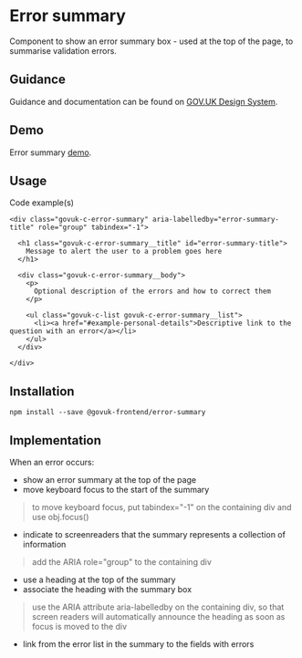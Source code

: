 # Error summary

Component to show an error summary box - used at the top of the page, to summarise validation errors.

## Guidance

Guidance and documentation can be found on [GOV.UK Design System](linkgoeshere).

## Demo

Error summary [demo](error-summary.html).

## Usage

Code example(s)

```
<div class="govuk-c-error-summary" aria-labelledby="error-summary-title" role="group" tabindex="-1">

  <h1 class="govuk-c-error-summary__title" id="error-summary-title">
    Message to alert the user to a problem goes here
  </h1>

  <div class="govuk-c-error-summary__body">
    <p>
      Optional description of the errors and how to correct them
    </p>

    <ul class="govuk-c-list govuk-c-error-summary__list">
      <li><a href="#example-personal-details">Descriptive link to the question with an error</a></li>
    </ul>
  </div>

</div>

```



## Installation

```
npm install --save @govuk-frontend/error-summary
```


## Implementation

When an error occurs:

* show an error summary at the top of the page
* move keyboard focus to the start of the summary

> to move keyboard focus, put tabindex="-1" on the containing div and use obj.focus()

* indicate to screenreaders that the summary represents a collection of information

> add the ARIA role="group" to the containing div

* use a heading at the top of the summary
* associate the heading with the summary box

> use the ARIA attribute aria-labelledby on the containing div, so that screen readers will automatically announce the
> heading as soon as focus is moved to the div

* link from the error list in the summary to the fields with errors
